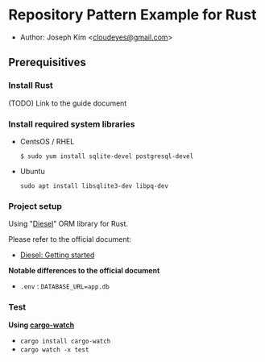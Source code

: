 # Repository Pattern Example for Rust

- Author: Joseph Kim \<cloudeyes@gmail.com\>

## Prerequisitives

### Install Rust

(TODO) Link to the guide document


### Install required system libraries

- CentsOS / RHEL
  ```
  $ sudo yum install sqlite-devel postgresql-devel
  ```
- Ubuntu
  ```
  sudo apt install libsqlite3-dev libpq-dev
  ```

### Project setup

Using "[Diesel](https://diesel.rs/)" ORM library for Rust.

Please refer to the official document:
- [Diesel: Getting started](https://diesel.rs/guides/getting-started/)

**Notable differences to the official document**
- `.env` : `DATABASE_URL=app.db`

### Test

**Using [cargo-watch](https://crates.io/crates/cargo-watch)**

- `cargo install cargo-watch`
- `cargo watch -x test`
